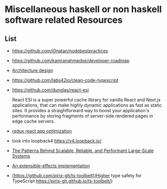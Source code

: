 # Miscellaneous haskell or non haskell software related Resources

## List

- https://github.com/i0natan/nodebestpractices
- https://github.com/kamranahmedse/developer-roadmap
- [Architecture design](http://adrianmarriott.net/logosroot/papers/LifeBeyondTxns.pdf)
- https://github.com/labs42io/clean-code-typescript
- https://github.com/dunglas/react-esi

    React ESI is a super powerful cache library for vanilla React and Next.js applications, that can make highly dynamic applications as fast as static sites. It provides a straightforward way to boost your application's performance by storing fragments of server-side rendered pages in edge cache servers.

- [redux react app optimization](https://itnext.io/redux-ruins-you-react-app-performance-you-are-doing-something-wrong-82e28ec96cf5)

- look into loopback4 https://v4.loopback.io/

- [The Patterns Behind Scalable, Reliable, and Performant Large-Scale Systems](https://github.com/binhnguyennus/awesome-scalability)
- [An extensible-effects implementation ](https://github.com/natefaubion/purescript-run)
- [https://github.com/pirix-gh/ts-toolbelt](Higher type safety for TypeScript https://pirix-gh.github.io/ts-toolbelt/)
